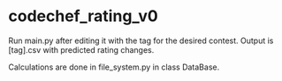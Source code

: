 # codechef_rating_v0

Run main.py after editing it with the tag for the desired contest.
Output is [tag].csv with predicted rating changes.

Calculations are done in file_system.py in class DataBase.
